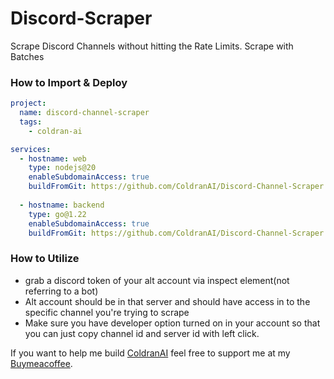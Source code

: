 # Discord-Scraper

Scrape Discord Channels without hitting the Rate Limits. Scrape with Batches



### How to Import & Deploy

```yml
project:
  name: discord-channel-scraper
  tags:
    - coldran-ai

services:
  - hostname: web
    type: nodejs@20
    enableSubdomainAccess: true
    buildFromGit: https://github.com/ColdranAI/Discord-Channel-Scraper
  
  - hostname: backend
    type: go@1.22
    enableSubdomainAccess: true
    buildFromGit: https://github.com/ColdranAI/Discord-Channel-Scraper

```

### How to Utilize

- grab a discord token of your alt account via inspect element(not referring to a bot)
- Alt account should be in that server and should have access in to the specific channel you're trying to scrape
- Make sure you have developer option turned on in your account so that
you can just copy channel id and server id with left click.



If you want to help me build [ColdranAI](https://coldran.com) feel free to support me at my [Buymeacoffee](https://buymeacoffee.com/nermalcat69).





